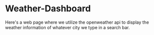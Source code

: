 # Weather-Dashboard

Here's a web page where we utilize the openweather api to display the weather information of whatever city we type in a search bar.
